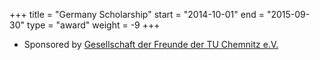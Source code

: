 +++
title = "Germany Scholarship"
start = "2014-10-01"
end = "2015-09-30"
type = "award"
weight = -9
+++

* Sponsored by [Gesellschaft der Freunde der TU Chemnitz e.V.](https://www.tu-chemnitz.de/tu/freunde/)
